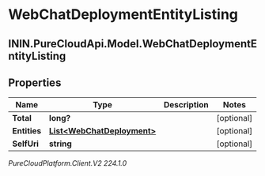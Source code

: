 # WebChatDeploymentEntityListing

## ININ.PureCloudApi.Model.WebChatDeploymentEntityListing

## Properties

|Name | Type | Description | Notes|
|------------ | ------------- | ------------- | -------------|
| **Total** | **long?** |  | [optional] |
| **Entities** | [**List&lt;WebChatDeployment&gt;**](WebChatDeployment) |  | [optional] |
| **SelfUri** | **string** |  | [optional] |



_PureCloudPlatform.Client.V2 224.1.0_
